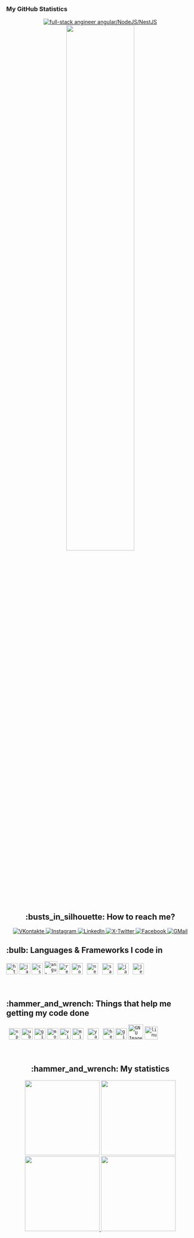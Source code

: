 ### My GitHub Statistics

<div id="header" align="center">
    <div id="top">
        <div align="center">
            <a href="https://git.io/typing-svg">
                <img src="https://readme-typing-svg.demolab.com?font=Roboto+Slab&color=%237E3ACE&size=30&center=true&vCenter=true&width=650&lines=Hello,+Ladies+and+Gentlemen!;I'm+Ivan;Full-stack+Engineer;Angular/NodeJS/NestJS;Glad+to+see+you+here!;" alt="full-stack angineer angular/NodeJS/NestJS"/>
            </a>
        </div>
    </div>
    <img src="https://media.giphy.com/media/ES9cAJlcxblRESzOH1/giphy.gif" width="60%"/>
    <br>
    <h2 align="center">:busts_in_silhouette: How to reach me?</h2>
    <div id="badges">
        <a href="https://vk.com/cherkasss">
            <img src="https://img.shields.io/badge/вконтакте-%232E87FB.svg?&style=for-the-badge&logo=vk&logoColor=white" alt="VKontakte"/>
        </a>
        <a href="https://www.instagram.com/johnny_void_13">
            <img src="https://img.shields.io/badge/Instagram-E4405F?style=for-the-badge&logo=instagram&logoColor=white" alt="Instagram"/>
        </a>
        <a href="linkedin.com/in/ivan-cherkas-723b411a2">
            <img src="https://img.shields.io/badge/LinkedIn-0077B5?style=for-the-badge&logo=linkedin&logoColor=white" alt="LinkedIn"/>
        </a>
        <a href="https://twitter.com/ivanCherkas_13">
            <img src="https://img.shields.io/badge/Twitter-100000?style=for-the-badge&logo=twitter&logoColor=white" alt="X-Twitter"/>
        </a>
        <a href="https://www.facebook.com/ivan.cherkas">
            <img src="https://img.shields.io/badge/Facebook-3B5998?style=for-the-badge&logo=facebook&logoColor=white" alt="Facebook"/>
        </a>
        <a href="mailto:cherkas.ivan13@gmail.com">
             <img src="https://img.shields.io/badge/Gmail-D14836?style=for-the-badge&logo=gmail&logoColor=white" alt="GMail" />
        </a>
    </div>
</div>
<div id="main">
    <div align="left" id="tech">
        <div id="languages">
            <h2>:bulb: Languages & Frameworks I code in</h2>
            <code><img title="HTML 5" alt="html5" width="30px" src="https://cdn.jsdelivr.net/gh/devicons/devicon/icons/html5/html5-original.svg"/></code>
            <code><img title="JavaScript" alt="javascript" width="30px" src="https://cdn.jsdelivr.net/gh/devicons/devicon/icons/javascript/javascript-original.svg"/></code>
            <code><img title="CSS 3" alt="css 3" width="30px" src="https://cdn.jsdelivr.net/gh/devicons/devicon/icons/css3/css3-original.svg"/></code>
            <code><img title="Angular" alt="angular" width="35px" src="https://cdn.jsdelivr.net/gh/devicons/devicon/icons/angularjs/angularjs-original.svg"/></code>
            <code><img title="ReactJS" alt="react js" width="30px" src="https://cdn.jsdelivr.net/gh/devicons/devicon/icons/react/react-original.svg"/></code>
            <code><img title="NodeJS" alt="node js" width="30px" src="https://cdn.jsdelivr.net/gh/devicons/devicon/icons/nodejs/nodejs-original.svg"/></code>
            <code> <img title="NestJS" alt="nest js" width="30px" src="https://cdn.jsdelivr.net/gh/devicons/devicon/icons/nestjs/nestjs-plain.svg"/></code>
            <code> <img title="Sass" alt="sass" width="30px" src="https://cdn.jsdelivr.net/gh/devicons/devicon/icons/sass/sass-original.svg"/></code>
            <code> <img title="Jasmine" alt="jasmine" width="30px" src="https://cdn.jsdelivr.net/gh/devicons/devicon/icons/jasmine/jasmine-plain.svg"/></code>
            <code> <img title="Jest" alt="jest" width="30px" src="https://cdn.jsdelivr.net/gh/devicons/devicon/icons/jest/jest-plain.svg"/></code>
        </div>
        </br></br>
        <div id="utils">
        <h2>:hammer_and_wrench: Things that help me getting my code done</h2>
            <code> <img title="npm" alt="npm" width="30px" src="https://cdn.jsdelivr.net/gh/devicons/devicon/icons/npm/npm-original-wordmark.svg" /></code>
            <code><img title="Ubuntu" alt="ubuntu" width="30px" src="https://cdn.jsdelivr.net/gh/devicons/devicon/icons/ubuntu/ubuntu-plain.svg" /></code>
            <code><img title="Git" alt="git" width="30px" src="https://cdn.jsdelivr.net/gh/devicons/devicon/icons/git/git-original.svg" /></code>
            <code><img title="Mozilla Firefox" alt="mozilla firefox" width="30px" src="https://cdn.jsdelivr.net/gh/devicons/devicon/icons/firefox/firefox-original.svg" /></code>
            <code><img title="VS Code" alt="visual studio code" width="30px" src="https://cdn.jsdelivr.net/gh/devicons/devicon/icons/vscode/vscode-original.svg" /></code>
            <code><img title="MS Windows" alt="microsoft windows" width="30px" src="https://cdn.jsdelivr.net/gh/devicons/devicon/icons/windows8/windows8-original.svg" /></code>
            <code> <img title="Yarn" alt="yarn" width="30px" src="https://cdn.jsdelivr.net/gh/devicons/devicon/icons/yarn/yarn-original.svg" /></code>
            <code> <img title="Heroku" alt="heroku" width="30px" src="https://cdn.jsdelivr.net/gh/devicons/devicon/icons/heroku/heroku-original-wordmark.svg" /></code>
            <code><img title="GitHub" alt="github" width="30px" src="https://cdn.jsdelivr.net/gh/devicons/devicon/icons/github/github-original.svg" /></code>
            <code><img title="GIMP" alt="GNU Image Manipulation Program - GIMP" width="40px" src="https://cdn.jsdelivr.net/gh/devicons/devicon/icons/gimp/gimp-original.svg" /></code>
            <code><img title="Linux" alt="linux" width="35px" src="https://cdn.jsdelivr.net/gh/devicons/devicon/icons/linux/linux-original.svg" /></code>
        </div>
    </div>
    </br></br>
    <div align="center" id="stats">
    <h2>:hammer_and_wrench: My statistics</h2>
        <div align="top">
            <a align="left">
                <img height="200" src="https://github-readme-stats.vercel.app/api?username=CherkasIvan&show_icons=true&theme=highcontrast&repo=github-readme-stats"/>
            </a>
            <a align="right">
                <img height="200" src="https://github-readme-streak-stats.herokuapp.com?user=CherkasIvan&theme=android-dark"/>
            </a>
        </div>
        <div align="bottom">
            <a href="https://github.com/CherkasIvan" align="left">
                <img height="200" src="https://github-readme-stats.vercel.app/api/top-langs?username=CherkasIvan&layout=compact&langs_count=8&card_width=280"/>
            </a>
            <a href="https://www.codewars.com/users/Cherkas%20Ivan" align="right">
                <img height="200" src="https://github.r2v.ch/codewars?user=Cherkas%20Ivan"/>
            </a>
        </div>
    </div>
</div>
<div id="footer">
    <img src="https://komarev.com/ghpvc/?username=CherkasIvan&style=flat-square&color=blue" alt="" />
</div>

<!--
**CherkasIvan/CherkasIvan** is a ✨ _special_ ✨ repository because its `README.md` (this file) appears on your GitHub profile.

Here are some ideas to get you started:

- 🔭 I’m currently working on ...
- 🌱 I’m currently learning ...
- 👯 I’m looking to collaborate on ...
- 🤔 I’m looking for help with ...
- 💬 Ask me about ...
- 📫 How to reach me: ...
- 😄 Pronouns: ...
- ⚡ Fun fact: ...
-->
